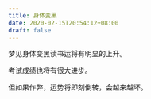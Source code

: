 ```yaml
---
title: 身体变黑
date: 2020-02-15T20:54:12+08:00
draft: false
---
```


梦见身体变黑读书运将有明显的上升。

考试成绩也将有很大进步。

但如果作弊，运势将即刻倒转，会越来越坏。


